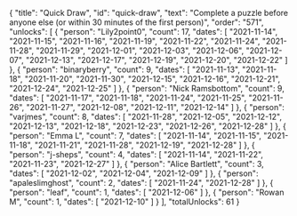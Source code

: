 {
  "title": "Quick Draw",
  "id": "quick-draw",
  "text": "Complete a puzzle before anyone else (or within 30 minutes of the first person)",
  "order": "571",
  "unlocks": [
    {
      "person": "Lily2point0",
      "count": 17,
      "dates": [
        "2021-11-14",
        "2021-11-15",
        "2021-11-16",
        "2021-11-19",
        "2021-11-22",
        "2021-11-24",
        "2021-11-28",
        "2021-11-29",
        "2021-12-01",
        "2021-12-03",
        "2021-12-06",
        "2021-12-07",
        "2021-12-13",
        "2021-12-17",
        "2021-12-19",
        "2021-12-20",
        "2021-12-22"
      ]
    },
    {
      "person": "binaryberry",
      "count": 9,
      "dates": [
        "2021-11-13",
        "2021-11-18",
        "2021-11-20",
        "2021-11-30",
        "2021-12-15",
        "2021-12-16",
        "2021-12-21",
        "2021-12-24",
        "2021-12-25"
      ]
    },
    {
      "person": "Nick Ramsbottom",
      "count": 9,
      "dates": [
        "2021-11-17",
        "2021-11-18",
        "2021-11-24",
        "2021-11-25",
        "2021-11-26",
        "2021-11-27",
        "2021-12-08",
        "2021-12-11",
        "2021-12-14"
      ]
    },
    {
      "person": "varjmes",
      "count": 8,
      "dates": [
        "2021-11-28",
        "2021-12-05",
        "2021-12-12",
        "2021-12-13",
        "2021-12-18",
        "2021-12-23",
        "2021-12-26",
        "2021-12-28"
      ]
    },
    {
      "person": "Emma L",
      "count": 7,
      "dates": [
        "2021-11-14",
        "2021-11-15",
        "2021-11-18",
        "2021-11-21",
        "2021-11-28",
        "2021-12-19",
        "2021-12-28"
      ]
    },
    {
      "person": "j-sheps",
      "count": 4,
      "dates": [
        "2021-11-14",
        "2021-11-22",
        "2021-11-23",
        "2021-12-27"
      ]
    },
    {
      "person": "Alice Bartlett",
      "count": 3,
      "dates": [
        "2021-12-02",
        "2021-12-04",
        "2021-12-09"
      ]
    },
    {
      "person": "apaleslimghost",
      "count": 2,
      "dates": [
        "2021-11-24",
        "2021-12-28"
      ]
    },
    {
      "person": "leaf",
      "count": 1,
      "dates": [
        "2021-12-06"
      ]
    },
    {
      "person": "Rowan M",
      "count": 1,
      "dates": [
        "2021-12-10"
      ]
    }
  ],
  "totalUnlocks": 61
}